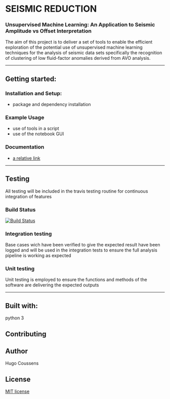 # SEISMIC REDUCTION 
### Unsupervised Machine Learning: An Application to Seismic Amplitude vs Offset Interpretation ###

The aim of this project is to deliver a set of tools to enable the efficient exploration of the potential use of unsupervised machine learning techniques for the analysis of seismic data sets specifically the recognition of clustering of low fluid-factor anomalies derived from AVO analysis.

---

## Getting started:

### Installation and Setup:
- package and dependency installation

### Example Usage
- use of tools in a script
- use of the notebook GUI

### Documentation
- [a relative link](https://github.com/msc-acse/acse-9-independent-research-project-coush001/tree/testing/index.html)

---

## Testing
All testing will be included in the travis testing routine for continuous integration of features

### Build Status
[![Build Status](https://travis-ci.com/msc-acse/acse-9-independent-research-project-coush001.svg?branch=master)](https://travis-ci.com/msc-acse/acse-9-independent-research-project-coush001)

### Integration testing
Base cases wich have been verified to give the expected result have been logged and will be used in the integration tests to ensure the full analysis pipeline is working as expected

### Unit testing
Unit testing is employed to ensure the functions and methods of the software are delivering the expected outputs

---

## Built with:
python 3

## Contributing

## Author
Hugo Coussens

## License
[MIT license](LICENSE)
